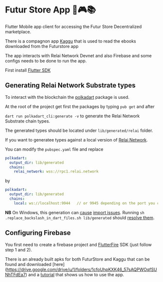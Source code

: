 # Futur Store App 📱🎮📚

Flutter Mobile app client for accessing the Futur Store Decentralized marketplace.

There is a compagnon app [Kaggu](https://github.com/RELAI-Network/kaggu) that is used to read the ebooks downloaded from the Futurstore app

The app interacts with Relai Network Devnet and also Firebase and some configs needs to be done to run the app.

First install [Flutter SDK](https://docs.flutter.dev/get-started/install) 

## Generating Relai Network Substrate types

To interact with the blockchain the [polkadart](https://pub.dev/packages/polkadart) package is used.


At the root of the project get first the packages by typing `pub get` and after

`dart run polkadart_cli:generate -v` to generate the Relai Network Substrate chain types.

The generated types should be located under `lib/generated/relai` folder.

If you want to generatee types against a local version of [Relai Network](https://github.com/RELAI-Network/relai-network).

You can modify the `pubspec.yaml` file and replace

```yaml
polkadart:
  output_dir: lib/generated
  chains:
    relai_network: wss://rpc1.relai.network
```
by

```yaml
polkadart:
  output_dir: lib/generated
  chains:
    local: ws://localhost:9944   // or 9945 depending on the port you chose
```

**NB**
On Windows, this generation can [cause](https://github.com/dart-lang/code_builder/issues/383) [import issues](https://github.com/leonardocustodio/polkadart/issues/323). Running `sh .replace_backslash_in_dart_files.sh lib/generated` should [resolve them](https://github.com/encointer/encointer-wallet-flutter/blob/5197562a9f0c2103e40f69ee4b09b52a4197f9ca/scripts/replace_backslash_in_dart_files.sh).


## Configuring Firebase

You first need to create a firebase project and [FlutterFire](https://firebase.google.com/docs/flutter/setup?platform=web) SDK (just follow step 1 and 2).

There is an already built apks for both FuturStore and Kaggu that can be found and downloaded [here] (https://drive.google.com/drive/u/1/folders/1cfoUhpKXK46_57sAQPWOqfSUNhTFdEa7) and a [tutorial](https://blog.relai.network/futur-store-app-devnet-relai-network) that shows us how to use the app.





